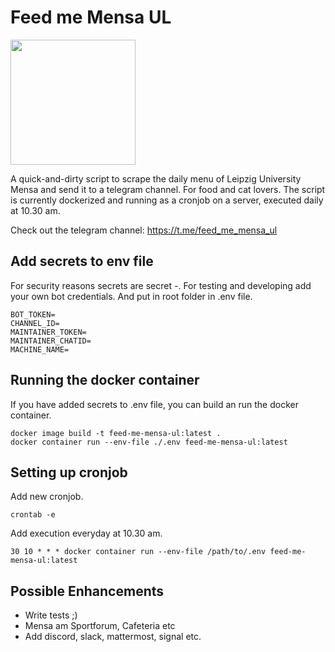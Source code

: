 # Feed me Mensa UL  
<img src="https://user-images.githubusercontent.com/42438033/141348424-46fed982-cbaf-461b-a406-7d34284fe821.jpg " width="200" />

A quick-and-dirty script to scrape the daily menu of Leipzig University Mensa and send it to a telegram channel. For food and cat lovers. The script is currently dockerized and running as a cronjob on a server, executed daily at 10.30 am. 

Check out the telegram channel: <https://t.me/feed_me_mensa_ul>

## Add secrets to env file

For security reasons secrets are secret *-*. For testing and developing add your own bot credentials. And put in root folder in .env file.

```
BOT_TOKEN=  
CHANNEL_ID=  
MAINTAINER_TOKEN=  
MAINTAINER_CHATID=
MACHINE_NAME=
```



## Running the docker container
If you have added secrets to .env file, you can build an run the docker container. 

```
docker image build -t feed-me-mensa-ul:latest . 
docker container run --env-file ./.env feed-me-mensa-ul:latest
```



## Setting up cronjob  

Add new cronjob.

```
crontab -e
```

Add execution everyday at 10.30 am.  
```
30 10 * * * docker container run --env-file /path/to/.env feed-me-mensa-ul:latest
```

## Possible Enhancements
* Write tests ;)  
* Mensa am Sportforum, Cafeteria etc  
* Add discord, slack, mattermost, signal etc.  
